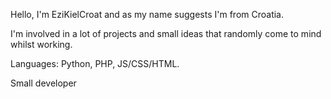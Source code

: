 Hello, I'm EziKielCroat and as my name suggests I'm from Croatia.

I'm involved in a lot of projects and small ideas that randomly come to mind whilst working.

Languages: Python, PHP, JS/CSS/HTML.

Small developer
